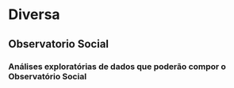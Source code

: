 # Diversa

## Observatorio Social
### Análises exploratórias de dados que poderão compor o Observatório Social
